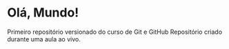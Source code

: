 # Olá, Mundo!
 Primeiro repositório versionado do curso de Git e GitHub
 Repositório criado durante uma aula ao vivo.
